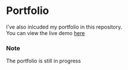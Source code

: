 # Portfolio
I've also inlcuded my portfolio in this repository.\
You can view the live demo [here](https://archoki.github.io/archoki/ 'Archoki | Portfolio')

### Note
The portfolio is still in progress
